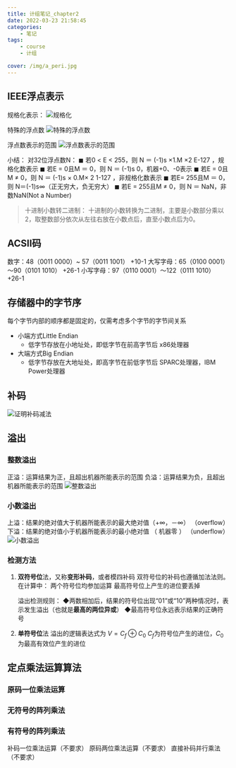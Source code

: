 ```yaml
---
title: 计组笔记_chapter2
date: 2022-03-23 21:58:45
categories:
	- 笔记
tags:
	- course
	- 计组

cover: /img/a_peri.jpg
---
```

## IEEE浮点表示

规格化表示：
![规格化](https://api2.mubu.com/v3/document_image/edff1550-2019-44d5-94b3-a8bca0ca4809-16175743.jpg)

特殊的浮点数
![特殊的浮点数](https://api2.mubu.com/v3/document_image/42891536-e62d-4cd9-b358-64b73d22d52e-16175743.jpg)

浮点数表示的范围
![浮点数表示的范围](https://api2.mubu.com/v3/document_image/1bca8a53-b91b-4811-b0f9-799f3261da15-16175743.jpg)

小结：
对32位浮点数N：
◼ 若0 < E < 255，则
N ＝ (-1)s ×1.M ×2
E-127 ，规格化数表示
◼ 若E = 0且M ＝ 0，则
N ＝ (-1)s 0，机器+0、-0表示
◼ 若E = 0且M ≠ 0，则
N ＝ (-1)s × 0.M× 2
1-127 ，非规格化数表示
◼ 若E= 255且M ＝ 0，则
N＝(-1)s∞（正无穷大，负无穷大）
◼ 若E = 255且M ≠ 0，则
N ＝ NaN，非数NaN(Not a Number)

>十进制小数转二进制：
十进制的小数转换为二进制，主要是小数部分乘以2，取整数部分依次从左往右放在小数点后，直至小数点后为0。

## ACSII码

数字：48（0011 0000）~ 57（0011 1001）   +10-1
大写字母：65（0100 0001）～90（0101 1010）   +26-1
小写字母：97（0110 0001）～122（0111 1010）   +26-1

## 存储器中的字节序

每个字节内部的顺序都是固定的，仅需考虑多个字节的字节间关系
- 小端方式Little Endian
  - 低字节存放在小地址处，即低字节在前高字节后
	x86处理器
- 大端方式Big Endian
  - 低字节存放在大地址处，即高字节在前低字节后
	SPARC处理器，IBM Power处理器

## 补码

![证明补码减法](https://api2.mubu.com/v3/document_image/16483863477285a79.jpg)

## 溢出

### 整数溢出

正溢：运算结果为正，且超出机器所能表示的范围
负溢：运算结果为负，且超出机器所能表示的范围
![整数溢出](https://api2.mubu.com/v3/document_image/32378a93-fd0e-418c-932b-209ba715160d-16175743.jpg)

### 小数溢出

上溢：结果的绝对值大于机器所能表示的最大绝对值（+∞，－∞）
（overflow）
下溢：结果的绝对值小于机器所能表示的最小绝对值 （ 机器零 ）
（underflow）
![小数溢出](https://api2.mubu.com/v3/document_image/f3691e63-d615-4caa-9043-dbb945ed07bc-16175743.jpg)

### 检测方法

1. **双符号位**法，又称**变形补码**，或者模四补码
	双符号位的补码也遵循加法法则。
	在计算中：
	两个符号位均参加运算
	最高符号位上产生的进位要丢掉

	溢出检测规则：
	◆两数相加后，结果的符号位出现“01”或“10”两种情况时，表示发生溢出（也就是**最高的两位异或**）
	◆最高符号位永远表示结果的正确符号

2. **单符号位**法
	溢出的逻辑表达式为
	$V=C_f⊕C_0$
	$C_f$为符号位产生的进位，$C_0$为最高有效位产生的进位

## 定点乘法运算算法

### 原码一位乘法运算

### 无符号的阵列乘法

### 有符号的阵列乘法

补码一位乘法运算（不要求）
原码两位乘法运算（不要求）
直接补码并行乘法（不要求）
